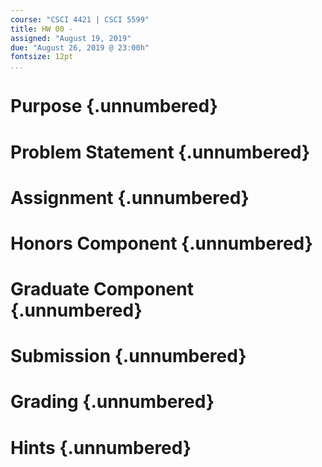 ```yaml
---
course: "CSCI 4421 | CSCI 5599"
title: HW 00 -
assigned: "August 19, 2019"
due: "August 26, 2019 @ 23:00h"
fontsize: 12pt
...
```


# Purpose {.unnumbered}

# Problem Statement {.unnumbered}

# Assignment {.unnumbered}

# Honors Component {.unnumbered}

# Graduate Component {.unnumbered}

# Submission {.unnumbered}

# Grading {.unnumbered}

# Hints {.unnumbered}
